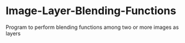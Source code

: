 # Image-Layer-Blending-Functions
Program to perform blending functions among two or more images as layers
